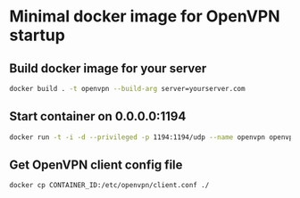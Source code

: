 # Minimal docker image for OpenVPN startup

## Build docker image for your server
```sh
docker build . -t openvpn --build-arg server=yourserver.com
```

## Start container on 0.0.0.0:1194
```sh
docker run -t -i -d --privileged -p 1194:1194/udp --name openvpn openvpn
```

## Get OpenVPN client config file
```sh
docker cp CONTAINER_ID:/etc/openvpn/client.conf ./
```
